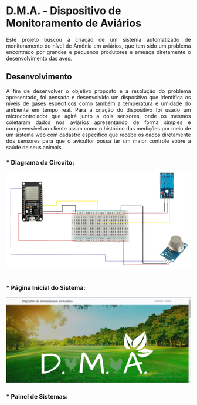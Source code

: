 # D.M.A. - Dispositivo de Monitoramento de Aviários

<p style="text-align: justify;">Este projeto buscou a criação de um sistema automatizado de monitoramento do nível de Amônia em aviários, que tem sido um problema encontrado por grandes e pequenos produtores e ameaça diretamente o desenvolvimento das aves.</p>

## Desenvolvimento
<p style="text-align: justify;">A fim de desenvolver o objetivo proposto e a resolução do problema apresentado, foi pensado e desenvolvido um dispositivo que identifica os níveis de gases específicos como também a temperatura e umidade do ambiente em tempo real. Para a criação do dispositivo foi usado um microcontrolador que agirá junto a dois sensores, onde os mesmos coletaram dados nos aviários apresentando de forma simples e compreensível ao cliente assim como o histórico das medições por meio de um sistema web com cadastro específico que recebe os dados diretamente dos sensores para que o avicultor possa ter um maior controle sobre a saúde de seus animais.</p>

### * __Diagrama do Circuito:__

<div style="display: inline_block">
    <img style="text-align: center;" src="https://github.com/emersonviniciusbraga/DMA/blob/main/hardware/diagrama1.png" alt="Diagrama do circuito.">
</div><br>

### * __Página Inicial do Sistema:__

<div style="display: inline_block">
    <img style="text-align: center;" src="https://github.com/emersonviniciusbraga/DMA/blob/main/Estilo%20Index/img/index1.PNG"><br>
</div>

### * __Painel de Sistemas:__ 